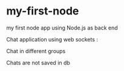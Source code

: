 # my-first-node
my first node app using Node.js as back end

Chat application using web sockets :

Chat in different groups

Chats are not saved in db
